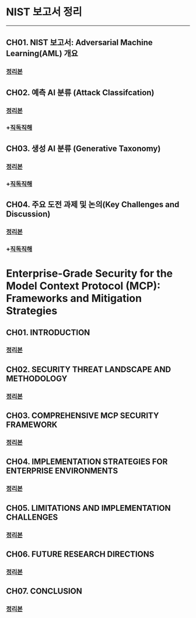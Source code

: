 # NIST 보고서 정리
---
## CH01. NIST 보고서: Adversarial Machine Learning(AML) 개요
### [정리본](https://github.com/presyeont/Adversarial_Machine_Learning/blob/main/ch01.md)

## CH02. 예측 AI 분류 (Attack Classifcation)
### [정리본](https://github.com/presyeont/Adversarial_Machine_Learning/blob/main/ch02.md )
### +[직독직해](https://github.com/presyeont/Adversarial_Machine_Learning/blob/main/ch02직독직해.md)

## CH03. 생성 AI	분류 (Generative Taxonomy)
### [정리본](https://github.com/presyeont/Adversarial_Machine_Learning/blob/main/ch03.md)
### +[직독직해](https://github.com/presyeont/Adversarial_Machine_Learning/blob/main/ch03직독직해.md)

## CH04. 주요 도전 과제 및 논의(Key Challenges and Discussion)
### [정리본](https://github.com/presyeont/Adversarial_Machine_Learning/blob/main/ch04.md)
### +[직독직해](https://github.com/presyeont/Adversarial_Machine_Learning/blob/main/ch04직독직해.md)

# Enterprise-Grade Security for the Model Context Protocol (MCP): Frameworks and Mitigation Strategies
## CH01. INTRODUCTION
### [정리본](https://github.com/presyeont/Adversarial_Machine_Learning/blob/main/MCP01.md)
## CH02. SECURITY THREAT LANDSCAPE AND METHODOLOGY
### [정리본](https://github.com/presyeont/Adversarial_Machine_Learning/blob/main/MCP02.md)
## CH03. COMPREHENSIVE MCP SECURITY FRAMEWORK
### [정리본](https://github.com/presyeont/Adversarial_Machine_Learning/blob/main/MCP03.md)
## CH04. IMPLEMENTATION STRATEGIES FOR ENTERPRISE ENVIRONMENTS
### [정리본](https://github.com/presyeont/Adversarial_Machine_Learning/blob/main/MCP04.md)
## CH05. LIMITATIONS AND IMPLEMENTATION CHALLENGES
### [정리본](https://github.com/presyeont/Adversarial_Machine_Learning/blob/main/MCP05.md)
## CH06. FUTURE RESEARCH DIRECTIONS
### [정리본](https://github.com/presyeont/Adversarial_Machine_Learning/blob/main/MCP06.md)
## CH07. CONCLUSION
### [정리본](https://github.com/presyeont/Adversarial_Machine_Learning/blob/main/MCP07.md)
